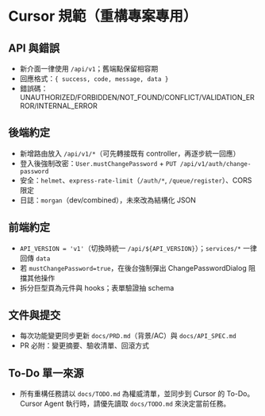 # Cursor 規範（重構專案專用）

## API 與錯誤
- 新介面一律使用 `/api/v1`；舊端點保留相容期
- 回應格式：`{ success, code, message, data }`
- 錯誤碼：UNAUTHORIZED/FORBIDDEN/NOT_FOUND/CONFLICT/VALIDATION_ERROR/INTERNAL_ERROR

## 後端約定
- 新增路由放入 `/api/v1/*`（可先轉接既有 controller，再逐步統一回應）
- 登入後強制改密：`User.mustChangePassword` + `PUT /api/v1/auth/change-password`
- 安全：`helmet`、`express-rate-limit`（`/auth/*`, `/queue/register`）、CORS 限定
- 日誌：`morgan`（dev/combined），未來改為結構化 JSON

## 前端約定
- `API_VERSION = 'v1'`（切換時統一 `/api/${API_VERSION}`）；`services/*` 一律回傳 `data`
- 若 `mustChangePassword=true`，在後台強制彈出 ChangePasswordDialog 阻擋其他操作
- 拆分巨型頁為元件與 hooks；表單驗證抽 schema

## 文件與提交
- 每次功能變更同步更新 `docs/PRD.md`（背景/AC）與 `docs/API_SPEC.md`
- PR 必附：變更摘要、驗收清單、回滾方式

## To-Do 單一來源
- 所有重構任務請以 `docs/TODO.md` 為權威清單，並同步到 Cursor 的 To-Do。Cursor Agent 執行時，請優先讀取 `docs/TODO.md` 來決定當前任務。